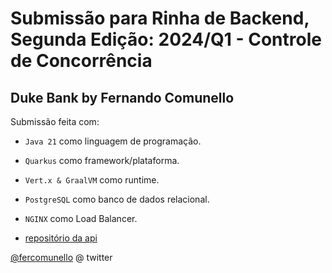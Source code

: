 # Submissão para Rinha de Backend, Segunda Edição: 2024/Q1 - Controle de Concorrência

## Duke Bank by Fernando Comunello

Submissão feita com:
- `Java 21` como linguagem de programação.
- `Quarkus` como framework/plataforma.
- `Vert.x & GraalVM` como runtime.
- `PostgreSQL` como banco de dados relacional.
- `NGINX` como Load Balancer.

- [repositório da api](https://github.com/fercomunello/duke-bank-rb-2024)

[@fercomunello](https://twitter.com/fercomunello) @ twitter

